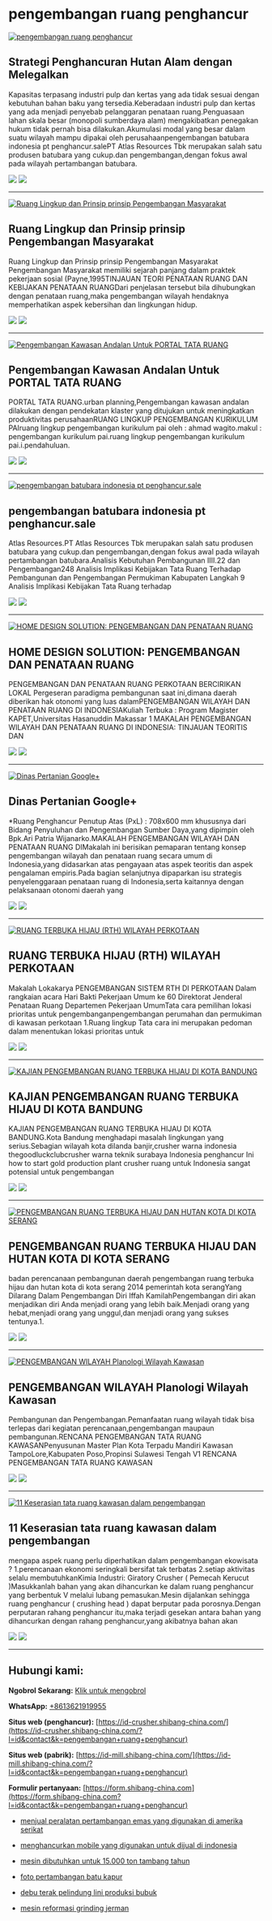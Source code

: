 # pengembangan ruang penghancur

<a href="https://swt.shibang-china.com/?l=id&img&k=pengembangan+ruang+penghancur" target="_blank">![pengembangan ruang penghancur](http://static.shibang-china.com/all-800x300/1521.jpg)</a>

## Strategi Penghancuran Hutan Alam dengan Melegalkan
Kapasitas terpasang industri pulp dan kertas yang ada tidak sesuai dengan kebutuhan bahan baku yang tersedia.Keberadaan industri pulp dan kertas yang ada menjadi penyebab pelanggaran penataan ruang.Penguasaan lahan skala besar (monopoli sumberdaya alam) mengakibatkan penegakan hukum tidak pernah bisa dilakukan.Akumulasi modal yang besar dalam suatu wilayah mampu dipakai oleh perusahaanpengembangan batubara indonesia pt penghancur.salePT Atlas Resources Tbk merupakan salah satu produsen batubara yang cukup.dan pengembangan,dengan fokus awal pada wilayah pertambangan batubara.


<a href="https://whatsapp.shibangsoft.com/WhatsApp.php" target="_blank" title="WhatsApp">![](http://static.shibang-china.com/icon/whatsapp.png)</a> <a href="https://swt.shibang-china.com/?l=id&icon&k=pengembangan+ruang+penghancur" target="_blank">![](http://static.shibang-china.com/icon/chat-id.png)</a>

---

<a href="https://swt.shibang-china.com/?l=id&img&k=pengembangan+ruang+penghancur" target="_blank">![Ruang Lingkup dan Prinsip prinsip Pengembangan Masyarakat](http://static.shibang-china.com/all-800x300/1431.jpg)</a>

## Ruang Lingkup dan Prinsip prinsip Pengembangan Masyarakat
Ruang Lingkup dan Prinsip prinsip Pengembangan Masyarakat Pengembangan Masyarakat memiliki sejarah panjang dalam praktek pekerjaan sosial (Payne,1995TINJAUAN TEORI PENATAAN RUANG DAN KEBIJAKAN PENATAAN RUANGDari penjelasan tersebut bila dihubungkan dengan penataan ruang,maka pengembangan wilayah hendaknya memperhatikan aspek kebersihan dan lingkungan hidup.


<a href="https://whatsapp.shibangsoft.com/WhatsApp.php" target="_blank" title="WhatsApp">![](http://static.shibang-china.com/icon/whatsapp.png)</a> <a href="https://swt.shibang-china.com/?l=id&icon&k=pengembangan+ruang+penghancur" target="_blank">![](http://static.shibang-china.com/icon/chat-id.png)</a>

---

<a href="https://swt.shibang-china.com/?l=id&img&k=pengembangan+ruang+penghancur" target="_blank">![Pengembangan Kawasan Andalan Untuk PORTAL TATA RUANG](http://static.shibang-china.com/all-800x300/252.jpg)</a>

## Pengembangan Kawasan Andalan Untuk PORTAL TATA RUANG
PORTAL TATA RUANG.urban planning,Pengembangan kawasan andalan dilakukan dengan pendekatan klaster yang ditujukan untuk meningkatkan produktivitas perusahaanRUANG LINGKUP PENGEMBANGAN KURIKULUM PAIruang lingkup pengembangan kurikulum pai oleh : ahmad wagito.makul : pengembangan kurikulum pai.ruang lingkup pengembangan kurikulum pai.i.pendahuluan.


<a href="https://whatsapp.shibangsoft.com/WhatsApp.php" target="_blank" title="WhatsApp">![](http://static.shibang-china.com/icon/whatsapp.png)</a> <a href="https://swt.shibang-china.com/?l=id&icon&k=pengembangan+ruang+penghancur" target="_blank">![](http://static.shibang-china.com/icon/chat-id.png)</a>

---

<a href="https://swt.shibang-china.com/?l=id&img&k=pengembangan+ruang+penghancur" target="_blank">![pengembangan batubara indonesia pt penghancur.sale](http://static.shibang-china.com/all-800x300/8.jpg)</a>

## pengembangan batubara indonesia pt penghancur.sale
Atlas Resources.PT Atlas Resources Tbk merupakan salah satu produsen batubara yang cukup.dan pengembangan,dengan fokus awal pada wilayah pertambangan batubara.Analisis Kebutuhan Pembangunan IIII.22 dan Pengembangan248 Analisis Implikasi Kebijakan Tata Ruang Terhadap Pembangunan dan Pengembangan Permukiman Kabupaten Langkah 9 Analisis Implikasi Kebijakan Tata Ruang terhadap


<a href="https://whatsapp.shibangsoft.com/WhatsApp.php" target="_blank" title="WhatsApp">![](http://static.shibang-china.com/icon/whatsapp.png)</a> <a href="https://swt.shibang-china.com/?l=id&icon&k=pengembangan+ruang+penghancur" target="_blank">![](http://static.shibang-china.com/icon/chat-id.png)</a>

---

<a href="https://swt.shibang-china.com/?l=id&img&k=pengembangan+ruang+penghancur" target="_blank">![HOME DESIGN SOLUTION: PENGEMBANGAN DAN PENATAAN RUANG](http://static.shibang-china.com/all-800x300/197.jpg)</a>

## HOME DESIGN SOLUTION: PENGEMBANGAN DAN PENATAAN RUANG
PENGEMBANGAN DAN PENATAAN RUANG PERKOTAAN BERCIRIKAN LOKAL Pergeseran paradigma pembangunan saat ini,dimana daerah diberikan hak otonomi yang luas dalamPENGEMBANGAN WILAYAH DAN PENATAAN RUANG DI INDONESIAKuliah Terbuka : Program Magister KAPET,Universitas Hasanuddin Makassar 1 MAKALAH PENGEMBANGAN WILAYAH DAN PENATAAN RUANG DI INDONESIA: TINJAUAN TEORITIS DAN


<a href="https://whatsapp.shibangsoft.com/WhatsApp.php" target="_blank" title="WhatsApp">![](http://static.shibang-china.com/icon/whatsapp.png)</a> <a href="https://swt.shibang-china.com/?l=id&icon&k=pengembangan+ruang+penghancur" target="_blank">![](http://static.shibang-china.com/icon/chat-id.png)</a>

---

<a href="https://swt.shibang-china.com/?l=id&img&k=pengembangan+ruang+penghancur" target="_blank">![Dinas Pertanian Google+](http://static.shibang-china.com/all-800x300/635.jpg)</a>

## Dinas Pertanian Google+
*Ruang Penghancur Penutup Atas (PxL) : 708x600 mm khususnya dari Bidang Penyuluhan dan Pengembangan Sumber Daya,yang dipimpin oleh Bpk.Ari Patria Wijanarko.MAKALAH PENGEMBANGAN WILAYAH DAN PENATAAN RUANG DIMakalah ini berisikan pemaparan tentang konsep pengembangan wilayah dan penataan ruang secara umum di Indonesia,yang didasarkan atas pengayaan atas aspek teoritis dan aspek pengalaman empiris.Pada bagian selanjutnya dipaparkan isu strategis penyelenggaraan penataan ruang di Indonesia,serta kaitannya dengan pelaksanaan otonomi daerah yang


<a href="https://whatsapp.shibangsoft.com/WhatsApp.php" target="_blank" title="WhatsApp">![](http://static.shibang-china.com/icon/whatsapp.png)</a> <a href="https://swt.shibang-china.com/?l=id&icon&k=pengembangan+ruang+penghancur" target="_blank">![](http://static.shibang-china.com/icon/chat-id.png)</a>

---

<a href="https://swt.shibang-china.com/?l=id&img&k=pengembangan+ruang+penghancur" target="_blank">![RUANG TERBUKA HIJAU (RTH) WILAYAH PERKOTAAN](http://static.shibang-china.com/all-800x300/758.jpg)</a>

## RUANG TERBUKA HIJAU (RTH) WILAYAH PERKOTAAN
Makalah Lokakarya PENGEMBANGAN SISTEM RTH DI PERKOTAAN Dalam rangkaian acara Hari Bakti Pekerjaan Umum ke 60 Direktorat Jenderal Penataan Ruang Departemen Pekerjaan UmumTata cara pemilihan lokasi prioritas untuk pengembanganpengembangan perumahan dan permukiman di kawasan perkotaan 1.Ruang lingkup Tata cara ini merupakan pedoman dalam menentukan lokasi prioritas untuk


<a href="https://whatsapp.shibangsoft.com/WhatsApp.php" target="_blank" title="WhatsApp">![](http://static.shibang-china.com/icon/whatsapp.png)</a> <a href="https://swt.shibang-china.com/?l=id&icon&k=pengembangan+ruang+penghancur" target="_blank">![](http://static.shibang-china.com/icon/chat-id.png)</a>

---

<a href="https://swt.shibang-china.com/?l=id&img&k=pengembangan+ruang+penghancur" target="_blank">![KAJIAN PENGEMBANGAN RUANG TERBUKA HIJAU DI KOTA BANDUNG](http://static.shibang-china.com/all-800x300/1274.jpg)</a>

## KAJIAN PENGEMBANGAN RUANG TERBUKA HIJAU DI KOTA BANDUNG
KAJIAN PENGEMBANGAN RUANG TERBUKA HIJAU DI KOTA BANDUNG.Kota Bandung menghadapi masalah lingkungan yang serius.Sebagian wilayah kota dilanda banjir,crusher warna indonesia thegoodluckclubcrusher warna teknik surabaya Indonesia penghancur Ini how to start gold production plant crusher ruang untuk Indonesia sangat potensial untuk pengembangan


<a href="https://whatsapp.shibangsoft.com/WhatsApp.php" target="_blank" title="WhatsApp">![](http://static.shibang-china.com/icon/whatsapp.png)</a> <a href="https://swt.shibang-china.com/?l=id&icon&k=pengembangan+ruang+penghancur" target="_blank">![](http://static.shibang-china.com/icon/chat-id.png)</a>

---

<a href="https://swt.shibang-china.com/?l=id&img&k=pengembangan+ruang+penghancur" target="_blank">![PENGEMBANGAN RUANG TERBUKA HIJAU DAN HUTAN KOTA DI KOTA SERANG](http://static.shibang-china.com/all-800x300/1031.jpg)</a>

## PENGEMBANGAN RUANG TERBUKA HIJAU DAN HUTAN KOTA DI KOTA SERANG
badan perencanaan pembangunan daerah pengembangan ruang terbuka hijau dan hutan kota di kota serang 2014 pemerintah kota serangYang Dilarang Dalam Pengembangan Diri Iffah KamilahPengembangan diri akan menjadikan diri Anda menjadi orang yang lebih baik.Menjadi orang yang hebat,menjadi orang yang unggul,dan menjadi orang yang sukses tentunya.1.


<a href="https://whatsapp.shibangsoft.com/WhatsApp.php" target="_blank" title="WhatsApp">![](http://static.shibang-china.com/icon/whatsapp.png)</a> <a href="https://swt.shibang-china.com/?l=id&icon&k=pengembangan+ruang+penghancur" target="_blank">![](http://static.shibang-china.com/icon/chat-id.png)</a>

---

<a href="https://swt.shibang-china.com/?l=id&img&k=pengembangan+ruang+penghancur" target="_blank">![PENGEMBANGAN WILAYAH Planologi Wilayah Kawasan](http://static.shibang-china.com/all-800x300/1293.jpg)</a>

## PENGEMBANGAN WILAYAH Planologi Wilayah Kawasan
Pembangunan dan Pengembangan.Pemanfaatan ruang wilayah tidak bisa terlepas dari kegiatan perencanaan,pengembangan maupaun pembangunan.RENCANA PENGEMBANGAN TATA RUANG KAWASANPenyusunan Master Plan Kota Terpadu Mandiri Kawasan TampoLore,Kabupaten Poso,Propinsi Sulawesi Tengah V1 RENCANA PENGEMBANGAN TATA RUANG KAWASAN


<a href="https://whatsapp.shibangsoft.com/WhatsApp.php" target="_blank" title="WhatsApp">![](http://static.shibang-china.com/icon/whatsapp.png)</a> <a href="https://swt.shibang-china.com/?l=id&icon&k=pengembangan+ruang+penghancur" target="_blank">![](http://static.shibang-china.com/icon/chat-id.png)</a>

---

<a href="https://swt.shibang-china.com/?l=id&img&k=pengembangan+ruang+penghancur" target="_blank">![11 Keserasian tata ruang kawasan dalam pengembangan](http://static.shibang-china.com/all-800x300/1433.jpg)</a>

## 11 Keserasian tata ruang kawasan dalam pengembangan
mengapa aspek ruang perlu diperhatikan dalam pengembangan ekowisata ? 1.perencanaan ekonomi seringkali bersifat tak terbatas 2.setiap aktivitas selalu membutuhkanKimia Industri: Giratory Crusher ( Pemecah Kerucut )Masukkanlah bahan yang akan dihancurkan ke dalam ruang penghancur yang berbentuk V melalui lubang pemasukan.Mesin dijalankan sehingga ruang penghancur ( crushing head ) dapat berputar pada porosnya.Dengan perputaran rahang penghancur itu,maka terjadi gesekan antara bahan yang dihancurkan dengan rahang penghancur,yang akibatnya bahan akan


<a href="https://whatsapp.shibangsoft.com/WhatsApp.php" target="_blank" title="WhatsApp">![](http://static.shibang-china.com/icon/whatsapp.png)</a> <a href="https://swt.shibang-china.com/?l=id&icon&k=pengembangan+ruang+penghancur" target="_blank">![](http://static.shibang-china.com/icon/chat-id.png)</a>

---
## Hubungi kami:

**Ngobrol Sekarang:** [Klik untuk mengobrol](https://swt.shibang-china.com?l=id&contact&k=pengembangan+ruang+penghancur)

**WhatsApp:**  [+8613621919955](https://whatsapp.shibangsoft.com/WhatsApp.php)

**Situs web (penghancur):** [https://id-crusher.shibang-china.com/](https://id-crusher.shibang-china.com/?l=id&contact&k=pengembangan+ruang+penghancur)

**Situs web (pabrik):** [https://id-mill.shibang-china.com/](https://id-mill.shibang-china.com/?l=id&contact&k=pengembangan+ruang+penghancur)

**Formulir pertanyaan:** [https://form.shibang-china.com](https://form.shibang-china.com?l=id&contact&k=pengembangan+ruang+penghancur)

* [menjual peralatan pertambangan emas yang digunakan di amerika serikat](../38/menjual%20peralatan%20pertambangan%20emas%20yang%20digunakan%20di%20amerika%20serikat.md)

* [menghancurkan mobile yang digunakan untuk dijual di indonesia](../38/menghancurkan%20mobile%20yang%20digunakan%20untuk%20dijual%20di%20indonesia.md)

* [mesin dibutuhkan untuk 15.000 ton tambang tahun](../31/mesin%20dibutuhkan%20untuk%2015.000%20ton%20tambang%20tahun.md)

* [foto pertambangan batu kapur](../36/foto%20pertambangan%20batu%20kapur.md)

* [debu terak pelindung lini produksi bubuk](../34/debu%20terak%20pelindung%20lini%20produksi%20bubuk.md)

* [mesin reformasi grinding jerman](../33/mesin%20reformasi%20grinding%20jerman.md)